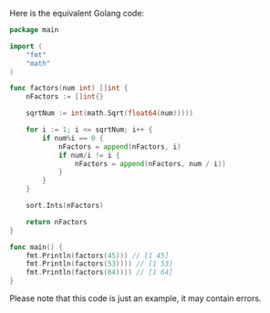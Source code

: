 Here is the equivalent Golang code:

```go
package main

import (
	"fmt"
	"math"
)

func factors(num int) []int {
	nFactors := []int{}

	sqrtNum := int(math.Sqrt(float64(num)))))

	for i := 1; i <= sqrtNum; i++ {
		if num%i == 0 {
			nFactors = append(nFactors, i)
			if num/i != i {
				nFactors = append(nFactors, num / i))
			}
		}
	}

	sort.Ints(nFactors)

	return nFactors
}

func main() {
	fmt.Println(factors(45))) // [1 45]
	fmt.Println(factors(53)))) // [1 53]
	fmt.Println(factors(64)))) // [1 64]
}
```
Please note that this code is just an example, it may contain errors.
